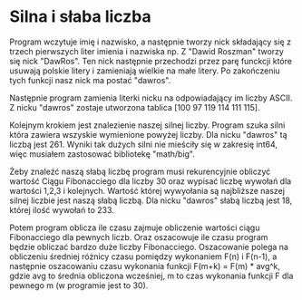 # Silna i słaba liczba

Program wczytuje imię i nazwisko, a następnie tworzy nick składający się z trzech pierwszych liter imienia i nazwiska np. Z "Dawid Roszman" tworzy się nick "DawRos". Ten nick następnie przechodzi przez parę funckcji które usuwają polskie litery i zamieniają wielkie na małe litery. Po zakończeniu tych funkcji nasz nick ma postać "dawros".

Następnie program zamienia literki nicku na odpowiadający im liczby ASCII. Z nicku "dawros" zostaje utworzona tablica [100 97 119 114 111 115].

Kolejnym krokiem jest znalezienie naszej silnej liczby. Program szuka silni która zawiera wszyskie wymienione powyżej liczby. Dla nicku "dawros" tą liczbą jest 261. Wyniki tak dużych silni nie mieściły się w zakresię int64, więc musiałem zastosować bibliotekę "math/big".

Żeby znaleźć naszą słabą liczbę program musi rekurencyjnie obliczyć wartość Ciągu Fibonacciego dla liczby 30 oraz wypisać liczbę wywołań dla wartości 1,2,3 i kolejnych. Wartość której wywyołania są najbliższe naszej silnej liczbie jest naszą słabą liczbą. Dla nicku "dawros" słabą liczbą jest 18, której ilość wywołań to 233.

Potem program oblicza ile czasu zajmuje obliczenie wartości ciągu Fibonacciego dla pewnych liczb. Oraz oszacowuje ile czasu program będzie obliczać bardzo duże liczby Fibonacciego.
Oszacowanie polega na obliczeniu średniej różnicy czasu pomiędzy wykonaniem F(n) i F(n-1), a następnie oszacowaniu czasu wykonania funkcji F(m+k) = F(m) \* avg^k, gdzie avg to średnia obliczona wcześniej, m to czas wykonania funkcji F dla pewnego m (w programie jest to 30).

